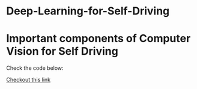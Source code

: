 # Deep-Learning-for-Self-Driving

<h1> Important components of Computer Vision for Self Driving </h1>


Check the code below:

<script src="https://gist.github.com/ArunBollam/73139429ca9ff31173fa0f2ae8629498.js"></script>

<a href = "/Deep-Learning-for-Self-Driving/check.md"> Checkout this link </a> 
